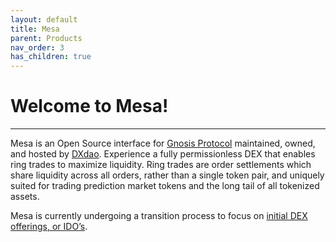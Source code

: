 ```yaml
---
layout: default
title: Mesa
parent: Products
nav_order: 3
has_children: true
---
```


# Welcome to Mesa! 

___

Mesa is an Open Source interface for [Gnosis Protocol](https://docs.gnosis.io/protocol/) maintained, owned, and hosted by [DXdao](https://dxdao.eth.link/#/). Experience a fully permissionless DEX that enables ring trades to maximize liquidity. Ring trades are order settlements which share liquidity across all orders, rather than a single token pair, and uniquely suited for trading prediction market tokens and the long tail of all tokenized assets.

Mesa is currently undergoing a transition process to focus on [initial DEX offerings, or IDO’s](https://youtu.be/VzdgNeN73Zk?t=996).